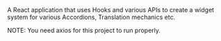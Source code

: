 A React application that uses Hooks and various APIs to create a widget system for various Accordions, Translation mechanics etc.

NOTE: You need axios for this project to run properly.
